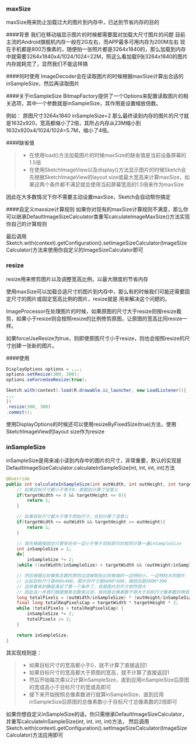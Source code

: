 ### maxSize
maxSize用来防止加载过大的图片到内存中，已达到节省内存的目的

####背景
我们在移动端显示图片的时候都需要面对加载大尺寸图片的问题
目前主流的Android旗舰机内存一般在2G左右，而APP最多可用内存为200M左右
现在手机都是800万像素的，随便拍一张照片都是3264x1840的，那么加载到内存中就需要3264x1840x4/1024/1024=22M，照这么看加载9张3264x1840的图片内存就耗完了，显然我们不能这样搞

####何时使用
ImageDecoder会在读取图片的时候根据maxSize计算出合适的inSampleSize，然后再读取图片

####关于inSampleSize
BitmapFactory提供了一个Options来配置读取图片的相关选项，其中一个参数就是inSampleSize，其作用是设置缩放倍数。

例如：
    原图尺寸3264x1840
    inSampleSize=2
那么最终读到内存的图片的尺寸就是1632x920，宽高都缩小了2倍，其所占内存从23M缩小到1632x920x4/1024/1024=5.7M，缩小了4倍。

####缺省值
>* 在使用load()方法加载图片的时候maxSize的缺省值是当前设备屏幕的1.5倍
>* 在使用SketchImageView以及display()方法显示图片的时候Sketch会先根据SketchImageView的layout size或最大宽高来计算maxSize，如果这两个条件都不满足就会使用当前屏幕宽高的1.5倍来作为maxSize

因此在大多数情况下你不需要主动设置maxSize，Sketch会自动帮你搞定

####自定义maxsize计算规则
如果你对现有的maxSize计算规则不满意，那么你可以继承DefaultImageSizeCalculator类重写calculateImageMaxSize()方法实现你自己的计算规则

最后调用Sketch.with(context).getConfiguration().setImageSizeCalculator(ImageSizeCalculator)方法来使用你自定义的ImageSizeCalculator即可


### resize
resize用来修剪图片以及调整宽高比例，以最大限度的节省内存

使用maxSize可以加载合适尺寸的图片到内存中，那么有的时候我们可能还需要固定尺寸的图片或固定宽高比例的图片，resize就是 用来解决这个问题的。

ImageProcessor在处理图片的时候，如果原图的尺寸大于resize则按resize裁剪，如果小于resize则会按照resize的比例修剪原图，让原图的宽高比同resize一样。

如果forceUseResize为true，则即使原图尺寸小于resize，则也会按照resize的尺寸创建一张新的图片。

####使用
```java
DisplayOptions options = ...;
options.setResize(300, 300);
options.seForceUseResize(true);
```

```java
Sketch.with(context).load(R.drawable.ic_launcher, new LoadListener(){
...
})
.resize(300, 300)
.commit();
```

使用DisplayOptions的时候还可以使用resizeByFixedSize(true)方法，使用SketchImageView的layout size作为resize


### inSampleSize
inSampleSize是用来减小读到内存中的图片的尺寸，非常重要，默认的实现是DefaultImageSizeCalculator.calculateInSampleSize(int, int, int, int)方法
```java
@Override
public int calculateInSampleSize(int outWidth, int outHeight, int targetWidth, int targetHeight) {
    // 如果目标尺寸都小于等于0，那就别计算了没意义
    if(targetWidth <= 0 && targetHeight <= 0){
        return 1;
    }

    // 如果目标尺寸都大于等于原始尺寸，也别计算了没意义
    if(targetWidth >= outWidth && targetHeight >= outHeight){
        return 1;
    }

    // 首先根据缩放后只要有任何一边小于等于目标即可的规则计算一遍inSampleSize
    int inSampleSize = 1;
    do{
        inSampleSize *= 2;
    }while ((outWidth/inSampleSize) > targetWidth && (outHeight/inSampleSize) > targetHeight);

    // 然后根据比较像素总数的原则过滤掉那些比较极端的一边特别小，一边特别大的图片
    // 比如目标尺寸是400x400，图片的尺寸是6000*600，缩放后是3000*300
    // 这样看来的确是满足了第一个条件了，但是图片的尺寸依然很大
    // 因此这一步我们根据像素总数来过滤，规则是总像素数不得大于目标尺寸像素数的两倍
    long totalPixels = (outWidth/inSampleSize) * (outHeight/inSampleSize);
    final long totalReqPixelsCap = targetWidth * targetHeight * 2;
    while (totalPixels > totalReqPixelsCap) {
        inSampleSize *= 2;
        totalPixels /= 2;
    }

    return inSampleSize;
}
```

其实现规则是：
>* 如果目标尺寸的宽高都小于0，就不计算了直接返回1
>* 如果目标尺寸的宽高都大于原图的宽高，就不计算了直接返回1
>* 然后开始每次乘以2计算inSampleSize，直到应用inSampleSize后原图的宽或高小于目标尺寸的宽或高即可
>* 接下来开始按照总像素数进行就算inSampleSize，直到应用inSampleSize后原图的总像素数小于目标尺寸总像素数的2倍即可

如果你想自定义inSampleSize的话，你只需继承DefaultImageSizeCalculator，并重写calculateInSampleSize(int, int, int, int)方法，
然后调用Sketch.with(context).getConfiguration().setImageSizeCalculator(ImageSizeCalculator)方法应用即可